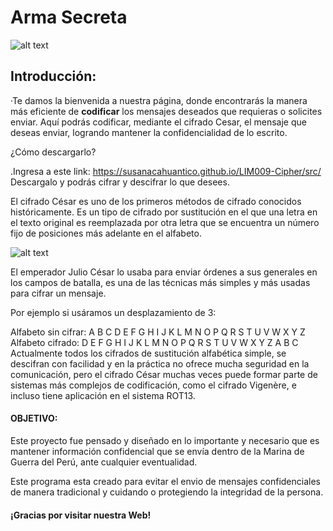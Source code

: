 # Arma Secreta 
![alt text](https://clubdatelevisao.files.wordpress.com/2012/02/armasecreta.jpg?w=593)

## Introducción:

 ·Te damos la bienvenida a nuestra página, donde encontrarás la manera más eficiente de **codificar** los mensajes deseados que requieras o solicites enviar.
 Aquí podrás codificar, mediante el cifrado Cesar, el mensaje que deseas enviar, logrando mantener la confidencialidad de lo escrito.
 
 ¿Cómo descargarlo?
 
 .Ingresa a este link:  https://susanacahuantico.github.io/LIM009-Cipher/src/
 Descargalo y podrás cifrar y descifrar lo que desees.
 
El cifrado César es uno de los primeros métodos de cifrado conocidos históricamente. Es un tipo de cifrado por sustitución en el que una letra en el texto original es reemplazada por otra letra que se encuentra un número fijo de posiciones más adelante en el alfabeto.

![alt text](https://camo.githubusercontent.com/1f58a3f3b2ea49950a3109fd3f0d63e708c00857/68747470733a2f2f75706c6f61642e77696b696d656469612e6f72672f77696b6970656469612f636f6d6d6f6e732f7468756d622f322f32622f436165736172332e7376672f3230303070782d436165736172332e7376672e706e67)

El emperador Julio César lo usaba para enviar órdenes a sus generales en los campos de batalla, es una de las técnicas más simples y más usadas para cifrar un mensaje.

Por ejemplo si usáramos un desplazamiento de 3:

Alfabeto sin cifrar: A B C D E F G H I J K L M N O P Q R S T U V W X Y Z
Alfabeto cifrado: D E F G H I J K L M N O P Q R S T U V W X Y Z A B C
Actualmente todos los cifrados de sustitución alfabética simple, se descifran con facilidad y en la práctica no ofrece mucha seguridad en la comunicación, pero el cifrado César muchas veces puede formar parte de sistemas más complejos de codificación, como el cifrado Vigenère, e incluso tiene aplicación en el sistema ROT13.

#### OBJETIVO: 

Este proyecto fue pensado y diseñado en lo importante y necesario que es mantener información confidencial que se envía dentro de la Marina de Guerra del Perú, ante cualquier eventualidad.

Este programa esta creado para evitar el envio de mensajes confidenciales de manera tradicional y cuidando o protegiendo la integridad de la persona. 

#### ¡Gracias por visitar nuestra Web!
